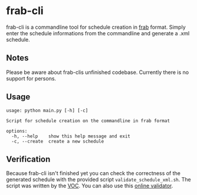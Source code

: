 # frab-cli
frab-cli is a commandline tool for schedule creation in [frab](https://github.com/frab) format. Simply enter the schedule informations from the commandline and generate a .xml schedule.

## Notes
Please be aware about frab-clis unfinished codebase. Currently there is no support for persons.

## Usage
```
usage: python main.py [-h] [-c]

Script for schedule creation on the commandline in frab format

options:
  -h, --help    show this help message and exit
  -c, --create  create a new schedule
```

## Verification
Because frab-cli isn't finished yet you can check the correctness of the generated schedule with the provided script `validate_schedule_xml.sh`. The script was written by the [VOC](https://github.com/voc/schedule/tree/master/validator/xsd).
You can also use this [online validator](https://c3voc.de/schedulexml/).
